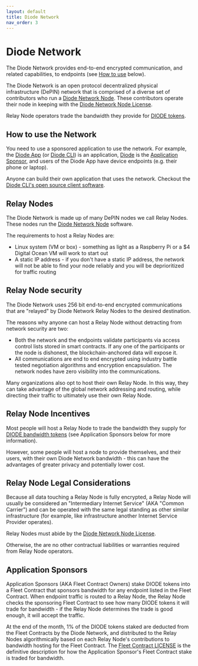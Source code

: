 ```yaml
---
layout: default
title: Diode Network
nav_order: 3
---
```


# Diode Network

The Diode Network provides end-to-end encrypted communication, and related capabilities, to endpoints (see [How to use](#how-to-use-the-network) below).  

The Diode Network is an open protocol decentralized physical infrastructure (DePIN) network that is comprised of a diverse set of contributors who run a [Diode Network Node](https://github.com/diodechain/diode_server).  These contributors operate their node in keeping with the [Diode Network Node License](https://github.com/diodechain/diode_server/blob/master/LICENSE).

Relay Node operators trade the bandwidth they provide for [DIODE tokens](/docs/token.html).

## How to use the Network

You need to use a sponsored application to use the network.  For example, the [Diode App](https://diode.io/solutions/app) (or [Diode CLI](https://diode.io/solutions/cli)) is an application, [Diode](https://diode.io) is the [Application Sponsor](#application-sponsors), and users of the Diode App have device endpoints (e.g. their phone or laptop).

Anyone can build their own application that uses the network.  Checkout the [Diode CLI's open source client software](https://github.com/diodechain/diode_client).

## Relay Nodes

The Diode Network is made up of many DePIN nodes we call Relay Nodes.  These nodes run the [Diode Network Node](https://github.com/diodechain/diode_server) software.

The requirements to host a Relay Nodes are:

- Linux system (VM or box) - something as light as a Raspberry Pi or a $4 Digital Ocean VM will work to start out
- A static IP address - if you don't have a static IP address, the network will not be able to find your node reliably and you will be deprioritized for traffic routing

## Relay Node security

The Diode Network uses 256 bit end-to-end encrypted communications that are "relayed" by Diode Network Relay Nodes to the desired destination.

The reasons why anyone can host a Relay Node without detracting from network security are two:

- Both the network and the endpoints validate participants via access control lists stored in smart contracts.  If any one of the participants or the node is dishonest, the blockchain-anchored data will expose it.
- All communications are end to end encrypted using industry battle tested negotiation algorithms and encryption encapsulation.  The network nodes have zero visibility into the communications.

Many organizations also opt to host their own Relay Node.  In this way, they can take advantage of the global network addressing and routing, while directing their traffic to ultimately use their own Relay Node.

## Relay Node Incentives

Most people will host a Relay Node to trade the bandwidth they supply for [DIODE bandwidth tokens](/docs/token.html) (see Application Sponsors below for more information).

However, some people will host a node to provide themselves, and their users, with their own Diode Network bandwidth - this can have the advantages of greater privacy and potentially lower cost.


## Relay Node Legal Considerations

Because all data touching a Relay Node is fully encrypted, a Relay Node will usually be considered an "Intermediary Internet Service" (AKA "Common Carrier") and can be operated with the same legal standing as other similar infrastructure (for example, like infrastructure another Internet Service Provider operates).

Relay Nodes must abide by the [Diode Network Node License](https://github.com/diodechain/diode_server/blob/master/LICENSE).

Otherwise, the are no other contractual liabilities or warranties required from Relay Node operators.

## Application Sponsors

Application Sponsors (AKA Fleet Contract Owners) stake DIODE tokens into a Fleet Contract that sponsors bandwidth for any endpoint listed in the Fleet Contract.  When endpoint traffic is routed to a Relay Node, the Relay Node checks the sponsoring Fleet Contract to see how many DIODE tokens it will trade for bandwidth - if the Relay Node determines the trade is good enough, it will accept the traffic.

At the end of the month, 1% of the DIODE tokens staked are deducted from the Fleet Contracts by the Diode Network, and distributed to the Relay Nodes algorithmically based on each Relay Node's contributions to bandwidth hosting for the Fleet Contract.  The [Fleet Contract LICENSE](https://github.com/diodechain/diode_contract/blob/master/LICENSE) is the definitive description for how the Application Sponsor's Fleet Contract stake is traded for bandwidth.
